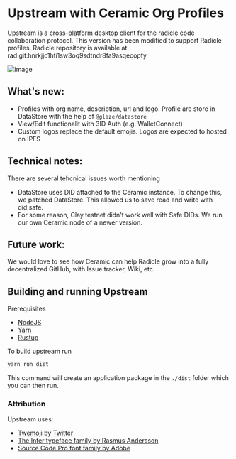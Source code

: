 # Upstream with Ceramic Org Profiles

Upstream is a cross-platform desktop client for the radicle code collaboration
protocol. This version has been modified to support Radicle profiles. Radicle repository is available at rad:git:hnrkjjc1hti1sw3oq9sdtndr8fa9asqecopfy

![image](https://user-images.githubusercontent.com/4420479/138189305-cd1fd807-e933-4efc-9b7f-11aa9c57a84c.png)

## What's new:
- Profiles with org name, description, url and logo. Profile are store in DataStore with the help of `@glaze/datastore`
- View/Edit functionalit with 3ID Auth (e.g. WalletConnect)
- Custom logos replace the default emojis. Logos are expected to hosted on IPFS

## Technical notes:

There are several tehcnical issues worth mentioning

- DataStore uses DID attached to the Ceramic instance. To change this, we patched DataStore. This allowed us to save read and write with did:safe.
- For some reason, Clay testnet didn't work well with Safe DIDs. We run our own Ceramic node of a newer version.

## Future work:

We would love to see how Ceramic can help Radicle grow into a fully decentralized GitHub, with Issue tracker, Wiki, etc.

## Building and running Upstream

Prerequisites

* [NodeJS](https://nodejs.org/en/)
* [Yarn](https://yarnpkg.com/getting-started/install)
* [Rustup](https://github.com/rust-lang/rustup)

To build upstream run

```bash
yarn run dist
```

This command will create an application package in the `./dist` folder which
you can then run.

### Attribution

Upstream uses:
  - [Twemoji by Twitter][tw]
  - [The Inter typeface family by Rasmus Andersson][ra]
  - [Source Code Pro font family by Adobe][so]


[ba]: https://badge.buildkite.com/4fb43c6b471ab7cc26509eae235b0e4bbbaace11cc1848eae6.svg?branch=master
[co]: docs/contributing.md
[de]: docs/development.md
[pr]: proxy
[ra]: https://rsms.me/inter
[rc]: https://radicle.community
[ru]: https://www.rust-lang.org
[rw]: https://radicle.xyz/downloads.html
[so]: https://adobe-fonts.github.io/source-code-pro
[st]: https://buildkite.com/monadic/radicle-upstream
[sv]: https://svelte.dev
[tw]: https://twemoji.twitter.com
[ui]: ui
